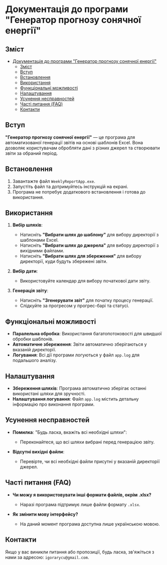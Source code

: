 # Документація до програми "Генератор прогнозу сонячної енергії"

## Зміст
- [Документація до програми "Генератор прогнозу сонячної енергії"](#документація-до-програми-генератор-прогнозу-сонячної-енергії)
  - [Зміст](#зміст)
  - [Вступ](#вступ)
  - [Встановлення](#встановлення)
  - [Використання](#використання)
  - [Функціональні можливості](#функціональні-можливості)
  - [Налаштування](#налаштування)
  - [Усунення несправностей](#усунення-несправностей)
  - [Часті питання (FAQ)](#часті-питання-faq)
  - [Контакти](#контакти)

## Вступ

**"Генератор прогнозу сонячної енергії"** — це програма для автоматизованої генерації звітів на основі шаблонів Excel. Вона дозволяє користувачам обробляти дані з різних джерел та створювати звіти за обраний період.

## Встановлення

1. Завантажте файл `WeeklyReportApp.exe`.
2. Запустіть файл та дотримуйтесь інструкцій на екрані.
3. Програма не потребує додаткового встановлення і готова до використання.

## Використання

1. **Вибір шляхів**:
   - Натисніть **"Вибрати шлях до шаблону"** для вибору директорії з шаблонами Excel.
   - Натисніть **"Вибрати шлях до джерела"** для вибору директорії з вихідними файлами.
   - Натисніть **"Вибрати шлях для збереження"** для вибору директорії, куди будуть збережені звіти.
   
2. **Вибір дати**:
   - Використовуйте календар для вибору початкової дати звіту.

3. **Генерація звіту**:
   - Натисніть **"Згенерувати звіт"** для початку процесу генерації.
   - Слідкуйте за прогресом у прогрес-барі та статусі.

## Функціональні можливості

- **Паралельна обробка**: Використання багатопотоковості для швидшої обробки шаблонів.
- **Автоматичне збереження**: Звіти автоматично зберігаються у вказаній директорії.
- **Логування**: Всі дії програми логуються у файл `app.log` для подальшого аналізу.

## Налаштування

- **Збереження шляхів**: Програма автоматично зберігає останні використані шляхи для зручності.
- **Налаштування логування**: Файл `app.log` містить детальну інформацію про виконання програми.

## Усунення несправностей

- **Помилка**: "Будь ласка, вкажіть всі необхідні шляхи":
  - Переконайтеся, що всі шляхи вибрані перед генерацією звіту.

- **Відсутні вихідні файли**:
  - Перевірте, чи всі необхідні файли присутні у вказаній директорії джерел.

## Часті питання (FAQ)

- **Чи можу я використовувати інші формати файлів, окрім .xlsx?**
  - Наразі програма підтримує лише файли формату `.xlsx`.

- **Як змінити мову інтерфейсу?**
  - На даний момент програма доступна лише українською мовою.

## Контакти

Якщо у вас виникли питання або пропозиції, будь ласка, зв'яжіться з нами за адресою: `igorarycu@gmail.com`.
